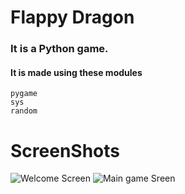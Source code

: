# **Flappy Dragon**

### It is a Python game.

#### It is made using these  modules 

    pygame 
    sys 
    random


# **ScreenShots**   

![Welcome Screen](https://github.com/Adityamishra9719/Flappy-Dragon-Game/assets/105539123/1045cdd5-4d05-4376-b102-2d70fa99e911)
![Main game Sreen ](https://github.com/Adityamishra9719/Flappy-Dragon-Game/assets/105539123/bb22ebca-5409-4c92-a764-ae998089468a)


